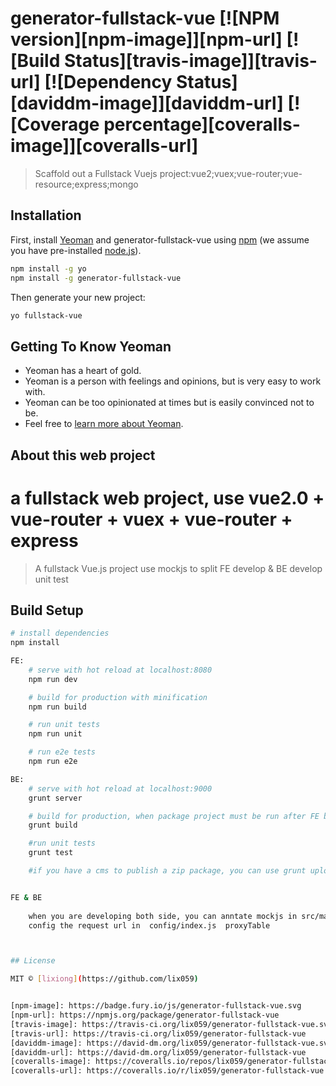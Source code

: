 # generator-fullstack-vue [![NPM version][npm-image]][npm-url] [![Build Status][travis-image]][travis-url] [![Dependency Status][daviddm-image]][daviddm-url] [![Coverage percentage][coveralls-image]][coveralls-url]
> Scaffold out a Fullstack Vuejs project:vue2;vuex;vue-router;vue-resource;express;mongo

## Installation

First, install [Yeoman](http://yeoman.io) and generator-fullstack-vue using [npm](https://www.npmjs.com/) (we assume you have pre-installed [node.js](https://nodejs.org/)).

```bash
npm install -g yo
npm install -g generator-fullstack-vue
```

Then generate your new project:

```bash
yo fullstack-vue
```

## Getting To Know Yeoman

 * Yeoman has a heart of gold.
 * Yeoman is a person with feelings and opinions, but is very easy to work with.
 * Yeoman can be too opinionated at times but is easily convinced not to be.
 * Feel free to [learn more about Yeoman](http://yeoman.io/).



## About this web project

# a fullstack web project, use vue2.0 + vue-router + vuex + vue-router + express

> A fullstack Vue.js project
> use mockjs to split  FE develop & BE develop
> unit test

## Build Setup

``` bash
# install dependencies
npm install

FE: 
    # serve with hot reload at localhost:8080
    npm run dev

    # build for production with minification
    npm run build

    # run unit tests
    npm run unit

    # run e2e tests
    npm run e2e

BE: 
    # serve with hot reload at localhost:9000
    grunt server

    # build for production, when package project must be run after FE build
    grunt build

    #run unit tests
    grunt test

    #if you have a cms to publish a zip package, you can use grunt upload here


FE & BE
    
    when you are developing both side, you can anntate mockjs in src/main.js, and
    config the request url in  config/index.js  proxyTable 



## License

MIT © [lixiong](https://github.com/lix059)


[npm-image]: https://badge.fury.io/js/generator-fullstack-vue.svg
[npm-url]: https://npmjs.org/package/generator-fullstack-vue
[travis-image]: https://travis-ci.org/lix059/generator-fullstack-vue.svg?branch=master
[travis-url]: https://travis-ci.org/lix059/generator-fullstack-vue
[daviddm-image]: https://david-dm.org/lix059/generator-fullstack-vue.svg?theme=shields.io
[daviddm-url]: https://david-dm.org/lix059/generator-fullstack-vue
[coveralls-image]: https://coveralls.io/repos/lix059/generator-fullstack-vue/badge.svg
[coveralls-url]: https://coveralls.io/r/lix059/generator-fullstack-vue
